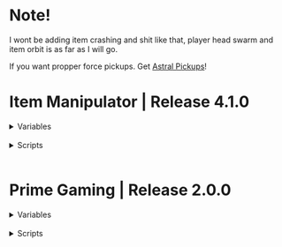 # Note!
I wont be adding item crashing and shit like that, player head swarm and item orbit is as far as I will go. 

If you want propper force pickups. Get [Astral Pickups]("https://github.com/Astrum-Project/AstralPickups/blob/master/Orbit.cs")!

# Item Manipulator | Release 4.1.0

<details>
<summary>Variables</summary>
<br>

```
[bool] Item Orbit
- [float] Orbit Speed
- [float] Orbit Height
- [float] Orbit Radius

[bool] Item Hider

[bool] Butter Fingers
[bool] Select Butter Fingers

[bool] Anti Theft

[bool] Player Head Swarm
```
</details>
<br/>

<details>
<summary>Scripts</summary>
<br>

```
ClearCache:
Literally just cachedList.Clear();
```

```
CachePickups:
Get's every active item and caches it.
```

```
Loop Interval:
How slow does one loop take (seconds). Min: 0 Max: 2
```

```
Butter Fingers:
Loops through the item cache and checks if your not the owner of said object. If not, become its owner.
```

```
Anti Theft:
Does some funky checks.
Basically it checks for the item currently in hand.
If the item is no longer in your hand but your still "holding" the item.
It just comes back to your hand.

Thanks For The Help: WC \\ _1254
```

```
Bring Pickups:
Loops throught the item cache. get's the object's pos and sets its pos to your pos.
```

```
Respawn Pickups:
Loops throught the item cache and sends object's to 1000, 1000, 1000 so they respawn.
```

```
Show / Hide Pickups:
Loops throught the item cache and checks for items that are active. Create a temp list and put them there. Then loop through that cache and get's the object's gameObject and toggles it between true and false.
```

```
Item Orbit:
I used astral pickups item orbit as a base and modified it for quest since quest is shit.
I fucking re-learnt trig to modify it.. It was that hard surprisingly.

Speed:
How fast it circles the player. Min: 0 Max: 5

Height:
At 0 the height is at their hips. Min: -10 Max: 10

Radius:
Distance between the player, also spreads the items. Min: 0 Max: 2.5
```

```
Player Head Swarm:
Sets the items position to the players head... Thats it
```

```
Flies:
Loops through the item cache and sets its position to the player with a random offset. (-5, 5)
```
</details>

<br/>

# Prime Gaming | Release 2.0.0

<details>
<summary>Variables</summary>
<br>

```
W.I.P
```

</details>

<br/>

<details>
<summary>Scripts</summary>
<br>

```
W.I.P
```

</details>